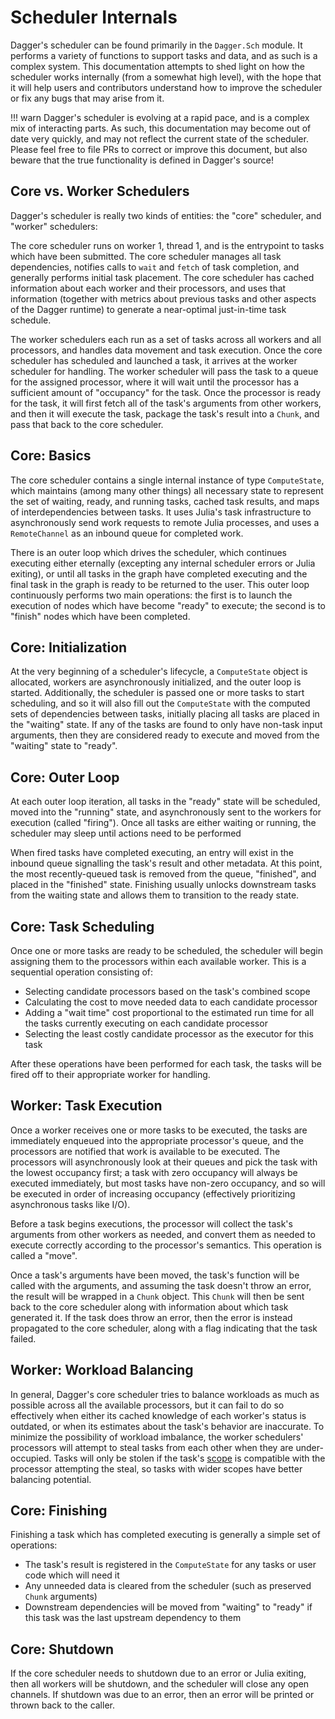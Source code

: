 # Scheduler Internals

Dagger's scheduler can be found primarily in the `Dagger.Sch` module. It
performs a variety of functions to support tasks and data, and as such is a
complex system. This documentation attempts to shed light on how the scheduler
works internally (from a somewhat high level), with the hope that it will help
users and contributors understand how to improve the scheduler or fix any bugs
that may arise from it.

!!! warn
    Dagger's scheduler is evolving at a rapid pace, and is a complex mix of interacting parts. As such, this documentation may become out of date very quickly, and may not reflect the current state of the scheduler. Please feel free to file PRs to correct or improve this document, but also beware that the true functionality is defined in Dagger's source!

## Core vs. Worker Schedulers

Dagger's scheduler is really two kinds of entities: the "core" scheduler, and
"worker" schedulers:

The core scheduler runs on worker 1, thread 1, and is the entrypoint to tasks
which have been submitted. The core scheduler manages all task dependencies,
notifies calls to `wait` and `fetch` of task completion, and generally performs
initial task placement. The core scheduler has cached information about each
worker and their processors, and uses that information (together with metrics
about previous tasks and other aspects of the Dagger runtime) to generate a
near-optimal just-in-time task schedule.

The worker schedulers each run as a set of tasks across all workers and all
processors, and handles data movement and task execution. Once the core
scheduler has scheduled and launched a task, it arrives at the worker scheduler
for handling. The worker scheduler will pass the task to a queue for the
assigned processor, where it will wait until the processor has a sufficient
amount of "occupancy" for the task. Once the processor is ready for the task,
it will first fetch all of the task's arguments from other workers, and then it
will execute the task, package the task's result into a `Chunk`, and pass that
back to the core scheduler.

## Core: Basics

The core scheduler contains a single internal instance of type `ComputeState`,
which maintains (among many other things) all necessary state to represent the
set of waiting, ready, and running tasks, cached task results, and maps of
interdependencies between tasks. It uses Julia's task infrastructure to
asynchronously send work requests to remote Julia processes, and uses a
`RemoteChannel` as an inbound queue for completed work.

There is an outer loop which drives the scheduler, which continues executing
either eternally (excepting any internal scheduler errors or Julia exiting), or
until all tasks in the graph have completed executing and the final task in the
graph is ready to be returned to the user. This outer loop continuously
performs two main operations: the first is to launch the execution of nodes
which have become "ready" to execute; the second is to "finish" nodes which
have been completed.

## Core: Initialization

At the very beginning of a scheduler's lifecycle, a `ComputeState` object is
allocated, workers are asynchronously initialized, and the outer loop is
started. Additionally, the scheduler is passed one or more tasks to start
scheduling, and so it will also fill out the `ComputeState` with the computed
sets of dependencies between tasks, initially placing all tasks are placed in
the "waiting" state. If any of the tasks are found to only have non-task input
arguments, then they are considered ready to execute and moved from the
"waiting" state to "ready".

## Core: Outer Loop

At each outer loop iteration, all tasks in the "ready" state will be scheduled,
moved into the "running" state, and asynchronously sent to the workers for
execution (called "firing"). Once all tasks are either waiting or running, the
scheduler may sleep until actions need to be performed

When fired tasks have completed executing, an entry will exist in the inbound
queue signalling the task's result and other metadata. At this point, the most
recently-queued task is removed from the queue, "finished", and placed in the
"finished" state. Finishing usually unlocks downstream tasks from the waiting
state and allows them to transition to the ready state.

## Core: Task Scheduling

Once one or more tasks are ready to be scheduled, the scheduler will begin assigning them to the processors within each available worker. This is a sequential operation consisting of:

- Selecting candidate processors based on the task's combined scope
- Calculating the cost to move needed data to each candidate processor
- Adding a "wait time" cost proportional to the estimated run time for all the tasks currently executing on each candidate processor
- Selecting the least costly candidate processor as the executor for this task

After these operations have been performed for each task, the tasks will be
fired off to their appropriate worker for handling.

## Worker: Task Execution

Once a worker receives one or more tasks to be executed, the tasks are
immediately enqueued into the appropriate processor's queue, and the processors
are notified that work is available to be executed. The processors will
asynchronously look at their queues and pick the task with the lowest occupancy
first; a task with zero occupancy will always be executed immediately, but most
tasks have non-zero occupancy, and so will be executed in order of increasing
occupancy (effectively prioritizing asynchronous tasks like I/O).

Before a task begins executions, the processor will collect the task's
arguments from other workers as needed, and convert them as needed to execute
correctly according to the processor's semantics. This operation is called a
"move".

Once a task's arguments have been moved, the task's function will be called
with the arguments, and assuming the task doesn't throw an error, the result
will be wrapped in a `Chunk` object. This `Chunk` will then be sent back to the
core scheduler along with information about which task generated it. If the
task does throw an error, then the error is instead propagated to the core
scheduler, along with a flag indicating that the task failed.

## Worker: Workload Balancing

In general, Dagger's core scheduler tries to balance workloads as much as
possible across all the available processors, but it can fail to do so
effectively when either its cached knowledge of each worker's status is
outdated, or when its estimates about the task's behavior are inaccurate. To
minimize the possibility of workload imbalance, the worker schedulers'
processors will attempt to steal tasks from each other when they are
under-occupied. Tasks will only be stolen if the task's [scope](scopes.md) is
compatible with the processor attempting the steal, so tasks with wider scopes
have better balancing potential.

## Core: Finishing

Finishing a task which has completed executing is generally a simple set of operations:

- The task's result is registered in the `ComputeState` for any tasks or user code which will need it
- Any unneeded data is cleared from the scheduler (such as preserved `Chunk` arguments)
- Downstream dependencies will be moved from "waiting" to "ready" if this task was the last upstream dependency to them

## Core: Shutdown

If the core scheduler needs to shutdown due to an error or Julia exiting, then
all workers will be shutdown, and the scheduler will close any open channels.
If shutdown was due to an error, then an error will be printed or thrown back
to the caller.
